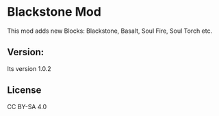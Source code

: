 # Blackstone Mod

This mod adds new Blocks: Blackstone, Basalt, Soul Fire, Soul Torch etc.

## Version:

Its version 1.0.2

## License

CC BY-SA 4.0
